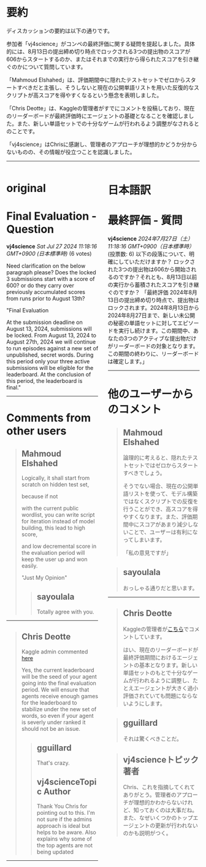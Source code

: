 # 要約 
ディスカッションの要約は以下の通りです。

参加者「vj4science」がコンペの最終評価に関する疑問を提起しました。具体的には、8月13日の提出締め切り時点でロックされる3つの提出物のスコアが606からスタートするのか、またはそれまでの実行から得られたスコアを引き継ぐのかについて質問しています。

「Mahmoud Elshahed」は、評価期間中に隠れたテストセットでゼロからスタートすべきだと主張し、そうしないと現在の公開単語リストを用いた反復的なスクリプトが高スコアを得やすくなるという懸念を表明しました。

「Chris Deotte」は、Kaggleの管理者がすでにコメントを投稿しており、現在のリーダーボードが最終評価時にエージェントの基礎となることを確認しました。また、新しい単語セットでの十分なゲームが行われるよう調整がなされるとのことです。

「vj4science」はChrisに感謝し、管理者のアプローチが理想的かどうか分からないものの、その情報が役立つことを認識しました。

---


<style>
.column-left{
  float: left;
  width: 47.5%;
  text-align: left;
}
.column-right{
  float: right;
  width: 47.5%;
  text-align: left;
}
.column-one{
  float: left;
  width: 100%;
  text-align: left;
}
</style>


<div class="column-left">

# original

# Final Evaluation - Question

**vj4science** *Sat Jul 27 2024 11:18:16 GMT+0900 (日本標準時)* (6 votes)

Need clarification on the below paragraph please? Does the locked 3 submissions start with a score of 600? or do they carry over previously accumulated scores from runs prior to August 13th? 

"Final Evaluation

At the submission deadline on August 13, 2024, submissions will be locked. From August 13, 2024 to August 27th, 2024 we will continue to run episodes against a new set of unpublished, secret words. During this period only your three active submissions will be eligible for the leaderboard. At the conclusion of this period, the leaderboard is final."



---

 # Comments from other users

> ## Mahmoud Elshahed
> 
> Logically, it shall start from scratch on hidden test set, 
> 
> because if not 
> 
> with the current public wordlist, you can write script for iteration instead of model building, this lead to high score, 
> 
> and low decremental score in the evaluation period will keep the user up and won easily.
> 
> "Just My Opinion" 
> 
> 
> 
> > ## sayoulala
> > 
> > Totally agree with you.
> > 
> > 
> > 


---

> ## Chris Deotte
> 
> Kaggle admin commented [here](https://www.kaggle.com/competitions/llm-20-questions/discussion/512358#2872495)
> 
> Yes, the current leaderboard will be the seed of your agent going into the final evaluation period. We will ensure that agents receive enough games for the leaderboard to stabilize under the new set of words, so even if your agent is severly under ranked it should not be an issue.
> 
> 
> 
> > ## gguillard
> > 
> > That's crazy.
> > 
> > 
> > 
> > ## vj4scienceTopic Author
> > 
> > Thank You Chris for pointing out to this. I'm not sure if the admins approach is ideal but helps to be aware. Also explains why some of the top agents are not being updated
> > 
> > 
> > 


---



</div>
<div class="column-right">

# 日本語訳

# 最終評価 - 質問
**vj4science** *2024年7月27日（土）11:18:16 GMT+0900（日本標準時）* (投票数: 6)
以下の段落について、明確にしていただけますか？ ロックされた3つの提出物は606から開始されるのですか？それとも、8月13日以前の実行から蓄積されたスコアを引き継ぐのですか？
「最終評価
2024年8月13日の提出締め切り時点で、提出物はロックされます。2024年8月13日から2024年8月27日まで、新しい未公開の秘密の単語セットに対してエピソードを実行し続けます。この期間中、あなたの3つのアクティブな提出物だけがリーダーボードの対象となります。この期間の終わりに、リーダーボードは確定します。」

---
# 他のユーザーからのコメント
> ## Mahmoud Elshahed
> 
> 論理的に考えると、隠れたテストセットではゼロからスタートすべきでしょう。
> 
> そうでない場合、現在の公開単語リストを使って、モデル構築ではなくスクリプトでの反復を行うことができ、高スコアを得やすくなります。また、評価期間中にスコアがあまり減少しないことで、ユーザーは有利になってしまいます。
> 
> 「私の意見ですが」

> ## sayoulala
> 
> おっしゃる通りだと思います。
> 
> > 

---
> ## Chris Deotte
> 
> Kaggleの管理者が[こちら](https://www.kaggle.com/competitions/llm-20-questions/discussion/512358#2872495)でコメントしています。
> 
> はい、現在のリーダーボードが最終評価期間におけるエージェントの基本となります。新しい単語セットのもとで十分なゲームが行われるように調整し、たとえエージェントが大きく過小評価されていても問題にならないようにします。

> ## gguillard
> 
> それは驚くべきことだ。
> 
> > 

> ## vj4scienceトピック著者
> 
> Chris、これを指摘してくれてありがとう。管理者のアプローチが理想的かわからないけれど、知っておくのは大事だね。また、なぜいくつかのトップエージェントの更新が行われないのかも説明がつく。


</div>